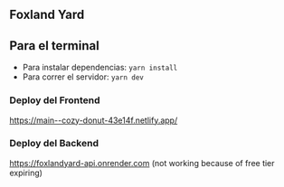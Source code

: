 ## Foxland Yard

## Para el terminal
- Para instalar dependencias: `yarn install`
- Para correr el servidor: `yarn dev`

### Deploy del Frontend
https://main--cozy-donut-43e14f.netlify.app/

### Deploy del Backend
https://foxlandyard-api.onrender.com (not working because of free tier expiring)
